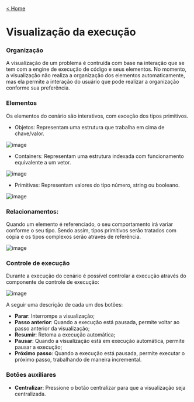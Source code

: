 [< Home](/smalg-platform)

# Visualização da execução

### Organização

A visualização de um problema é contruída com base na interação que se tem com a engine de execução de código e seus elementos. No momento, a visualização não realiza a organização dos elementos automaticamente, mas ela permite a interação do usuário que pode realizar a organização conforme sua preferência.

### Elementos

Os elementos do cenário são interativos, com exceção dos tipos primitivos.

- Objetos: Representam uma estrutura que trabalha em cima de chave/valor.

![image](https://drive.google.com/u/0/uc?id=1G0VTm_wsSeSxle9P6rCsg6q-yPcM4JCf&export=download)

- Containers: Representam uma estrutura indexada com funcionamento equivalente a um vetor.

![image](https://drive.google.com/u/0/uc?id=1036f3xE9rq6UcJMoVS825v1aRxBH-qqx&export=download)

- Primitivas: Representam valores do tipo número, string ou booleano.
  
![image](https://drive.google.com/u/0/uc?id=18rsuyPpAgrMzHB7l4Tql1siwIvM_t-5-&export=download)

### Relacionamentos:

Quando um elemento é referenciado, o seu comportamento irá variar conforme o seu tipo. Sendo assim, tipos primitivos serão tratados com cópia e os tipos complexos serão através de referência.

![image](https://drive.google.com/u/0/uc?id=1bnx3X7anVbhw5kfMkpjaY2rYX-T5-jkw&export=download)

### Controle de execução

Durante a execução do cenário é possível controlar a execução através do componente de controle de execução: 

![image](https://drive.google.com/u/0/uc?id=13TMGBxZ12QRu6dko1Ttek2nEf8uzFP5I&export=download)

A seguir uma descrição de cada um dos botões:

* **Parar**: Interrompe a visualização;
* **Passo anterior**: Quando a execução está pausada, permite voltar ao passo anterior da visualização;
* **Resumir**: Retoma a execução automática;
* **Pausar**: Quando a visualização está em execução automática, permite pausar a execução;
* **Próximo passo**: Quando a execução está pausada, permite executar o próximo passo, trabalhando de maneira incremental.

### Botões auxiliares

* **Centralizar**: Pressione o botão centralizar para que a visualização seja centralizada.